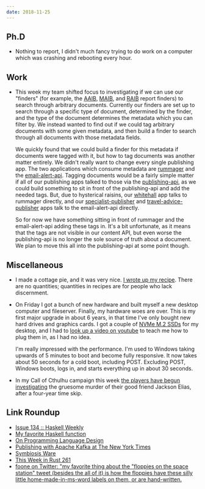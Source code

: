 ```yaml
---
date: 2018-11-25
---
```


## Ph.D

- Nothing to report, I didn't much fancy trying to do work on a
  computer which was crashing and rebooting every hour.

## Work

- This week my team shifted focus to investigating if we can use our
  "finders" (for example, the [AAIB][], [MAIB][], and [RAIB][] report
  finders) to search through arbitrary documents.  Currently our
  finders are set up to search through a specific type of document,
  determined by the finder, and the type of the document determines
  the metadata which you can filter by.  We instead wanted to find out
  if we could tag arbitrary documents with some given metadata, and
  then build a finder to search through all documents with those
  metadata fields.

  We quickly found that we could build a finder for this metadata if
  documents were tagged with it, but how to tag documents was another
  matter entirely.  We didn't really want to change every single
  publishing app.  The two applications which consume metadata are
  [rummager][] and the [email-alert-api][].  Tagging documents would
  be a fairly simple matter if all of our publishing apps talked to
  those via the [publishing-api][], as we could build something to sit
  in front of the publishing-api and add the needed tags.  But, due to
  hysterical raisins, our [whitehall][] app talks to rummager
  directly, and our [specialist-publisher][] and
  [travel-advice-publisher][] apps talk to the email-alert-api
  directly.

  So for now we have something sitting in front of rummager and the
  email-alert-api adding these tags in.  It's a bit unfortunate, as it
  means that the tags are not visible in our content API, but even
  worse the publishing-api is no longer the sole source of truth about
  a document.  We plan to move this all into the publishing-api at
  some point though.

[AAIB]: https://www.gov.uk/aaib-reports
[MAIB]: https://www.gov.uk/maib-reports
[RAIB]: https://www.gov.uk/raib-reports
[rummager]: https://github.com/alphagov/rummager
[email-alert-api]: https://github.com/alphagov/email-alert-api
[publishing-api]: https://github.com/alphagov/publishing-api
[whitehall]: https://github.com/alphagov/whitehall
[specialist-publisher]: https://github.com/alphagov/specialist-publisher
[travel-advice-publisher]: https://github.com/alphagov/travel-advice-publisher

## Miscellaneous

- I made a cottage pie, and it was very nice.  [I wrote up my
  recipe][].  There are no quantities; quantities in recipes are for
  people who lack discernment.

- On Friday I got a bunch of new hardware and built myself a new
  desktop computer and fileserver.  Finally, my hardware woes are
  over.  This is my first major upgrade in about 6 years, in that time
  I've only bought new hard drives and graphics cards.  I got a couple
  of [NVMe M.2 SSDs][] for my desktop, and I had to [look up a video
  on youtube][] to teach me how to plug them in, as I had no idea.

  I'm really impressed with the performance.  I'm used to Windows
  taking upwards of 5 minutes to boot and become fully responsive.  It
  now takes about 50 seconds for a cold boot, including POST.
  Excluding POST, Windows boots, logs in, and starts everything up in
  about 30 seconds.

- In my Call of Cthulhu campaign this week [the players have begun
  investigating][] the gruesome murder of their good friend Jackson
  Elias, after a four-year time skip.

[I wrote up my recipe]: https://memo.barrucadu.co.uk/recipe-cottage-pie.html
[NVMe M.2 SSDs]: https://en.wikipedia.org/wiki/M.2
[look up a video on youtube]: https://www.youtube.com/watch?v=NCIqZjo34rw
[the players have begun investigating]: https://memo.barrucadu.co.uk/campaign-notes-2018-09-masks-of-nyarlathotep.html

## Link Roundup

- [Issue 134 :: Haskell Weekly](https://haskellweekly.news/issues/134.html)
- [My favorite Haskell function](https://github.com/quchen/articles/blob/master/2018-11-22_zipWith_const.md)
- [On Programming Language Design](http://blog.ielliott.io/on-programming-language-design/)
- [Publishing with Apache Kafka at The New York Times](https://www.confluent.io/blog/publishing-apache-kafka-new-york-times/)
- [Symbiosis Ware](http://wiki.c2.com/?SymbiosisWare)
- [This Week in Rust 261](https://this-week-in-rust.org/blog/2018/11/20/this-week-in-rust-261/)
- [foone on Twitter: "my favorite thing about the "floppies on the space station" tweet (besides the all of it) is how the floppies have these silly little home-made-in-ms-word labels on them, or are hand-written.](https://twitter.com/Foone/status/1065024550310600704?s=19)
